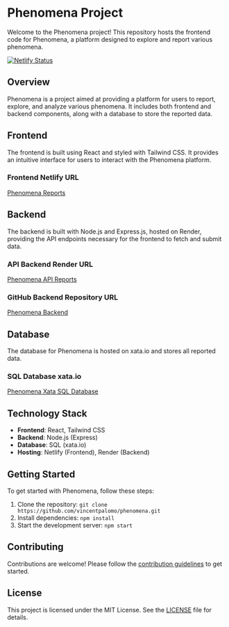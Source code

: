# Phenomena Project

Welcome to the Phenomena project! This repository hosts the frontend code for Phenomena, a platform designed to explore and report various phenomena.

[![Netlify Status](https://api.netlify.com/api/v1/badges/973fb878-20c4-4304-a9f9-187bdd28959b/status.svg)](https://app.netlify.com/sites/phenomena-reports/deploys)

## Overview

Phenomena is a project aimed at providing a platform for users to report, explore, and analyze various phenomena. It includes both frontend and backend components, along with a database to store the reported data.

## Frontend

The frontend is built using React and styled with Tailwind CSS. It provides an intuitive interface for users to interact with the Phenomena platform.

### Frontend Netlify URL

[Phenomena Reports](https://phenomena-reports.netlify.app)

## Backend

The backend is built with Node.js and Express.js, hosted on Render, providing the API endpoints necessary for the frontend to fetch and submit data.

### API Backend Render URL

[Phenomena API Reports](https://phenomena-gmx2.onrender.com/api/reports)

### GitHub Backend Repository URL

[Phenomena Backend](https://github.com/vincentpalomo/UNIV_Phenomena_Starter)

## Database

The database for Phenomena is hosted on xata.io and stores all reported data.

### SQL Database xata.io

[Phenomena Xata SQL Database](https://Vincent-s-workspace-58b3k1.us-east-1.xata.sh/db/phenomena:main)

## Technology Stack

- **Frontend**: React, Tailwind CSS
- **Backend**: Node.js (Express)
- **Database**: SQL (xata.io)
- **Hosting**: Netlify (Frontend), Render (Backend)

## Getting Started

To get started with Phenomena, follow these steps:

1. Clone the repository: `git clone https://github.com/vincentpalomo/phenomena.git`
2. Install dependencies: `npm install`
3. Start the development server: `npm start`

## Contributing

Contributions are welcome! Please follow the [contribution guidelines](CONTRIBUTING.md) to get started.

## License

This project is licensed under the MIT License. See the [LICENSE](LICENSE) file for details.
